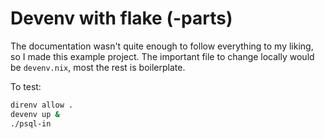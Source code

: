 # Devenv with flake (-parts)
The documentation wasn't quite enough to follow everything to my liking, so I made this example project.
The important file to change locally would be `devenv.nix`, most the rest is boilerplate.

To test:
```bash
direnv allow .
devenv up &
./psql-in
```
